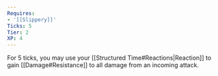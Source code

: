 ```yaml
---
Requires:
- '[[Slippery]]'
Ticks: 5
Tier: 2
XP: 4
---
```

For 5 ticks, you may use your [[Structured Time#Reactions|Reaction]] to gain [[Damage#Resistance]] to all damage from an incoming attack.